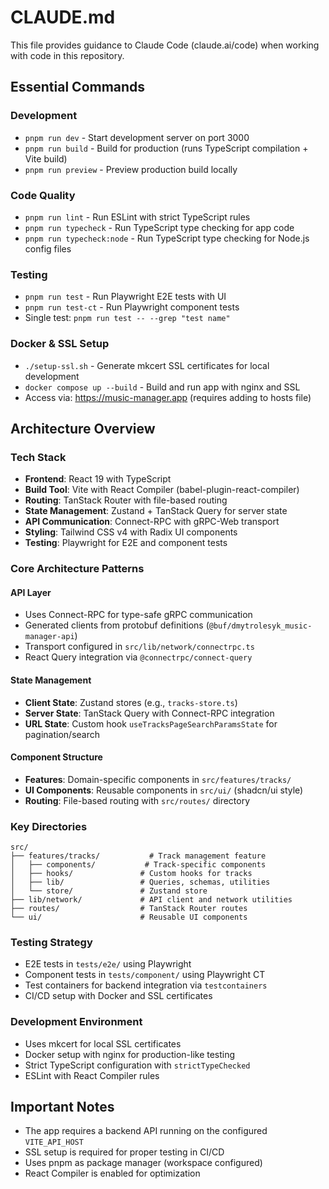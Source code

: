 # CLAUDE.md

This file provides guidance to Claude Code (claude.ai/code) when working with code in this repository.

## Essential Commands

### Development

- `pnpm run dev` - Start development server on port 3000
- `pnpm run build` - Build for production (runs TypeScript compilation + Vite build)
- `pnpm run preview` - Preview production build locally

### Code Quality

- `pnpm run lint` - Run ESLint with strict TypeScript rules
- `pnpm run typecheck` - Run TypeScript type checking for app code
- `pnpm run typecheck:node` - Run TypeScript type checking for Node.js config files

### Testing

- `pnpm run test` - Run Playwright E2E tests with UI
- `pnpm run test-ct` - Run Playwright component tests
- Single test: `pnpm run test -- --grep "test name"`

### Docker & SSL Setup

- `./setup-ssl.sh` - Generate mkcert SSL certificates for local development
- `docker compose up --build` - Build and run app with nginx and SSL
- Access via: https://music-manager.app (requires adding to hosts file)

## Architecture Overview

### Tech Stack

- **Frontend**: React 19 with TypeScript
- **Build Tool**: Vite with React Compiler (babel-plugin-react-compiler)
- **Routing**: TanStack Router with file-based routing
- **State Management**: Zustand + TanStack Query for server state
- **API Communication**: Connect-RPC with gRPC-Web transport
- **Styling**: Tailwind CSS v4 with Radix UI components
- **Testing**: Playwright for E2E and component tests

### Core Architecture Patterns

#### API Layer

- Uses Connect-RPC for type-safe gRPC communication
- Generated clients from protobuf definitions (`@buf/dmytrolesyk_music-manager-api`)
- Transport configured in `src/lib/network/connectrpc.ts`
- React Query integration via `@connectrpc/connect-query`

#### State Management

- **Client State**: Zustand stores (e.g., `tracks-store.ts`)
- **Server State**: TanStack Query with Connect-RPC integration
- **URL State**: Custom hook `useTracksPageSearchParamsState` for pagination/search

#### Component Structure

- **Features**: Domain-specific components in `src/features/tracks/`
- **UI Components**: Reusable components in `src/ui/` (shadcn/ui style)
- **Routing**: File-based routing with `src/routes/` directory

### Key Directories

```
src/
├── features/tracks/           # Track management feature
│   ├── components/           # Track-specific components
│   ├── hooks/               # Custom hooks for tracks
│   ├── lib/                 # Queries, schemas, utilities
│   └── store/               # Zustand store
├── lib/network/             # API client and network utilities
├── routes/                  # TanStack Router routes
└── ui/                      # Reusable UI components
```

### Testing Strategy

- E2E tests in `tests/e2e/` using Playwright
- Component tests in `tests/component/` using Playwright CT
- Test containers for backend integration via `testcontainers`
- CI/CD setup with Docker and SSL certificates

### Development Environment

- Uses mkcert for local SSL certificates
- Docker setup with nginx for production-like testing
- Strict TypeScript configuration with `strictTypeChecked`
- ESLint with React Compiler rules

## Important Notes

- The app requires a backend API running on the configured `VITE_API_HOST`
- SSL setup is required for proper testing in CI/CD
- Uses pnpm as package manager (workspace configured)
- React Compiler is enabled for optimization
